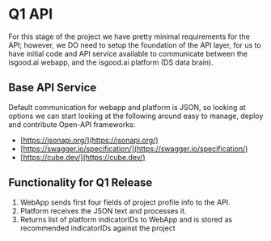 # Q1 API

For this stage of the project we have pretty minimal requirements for the API; however, we DO need to setup the foundation of the API layer, for us to have initial code and API service available to communicate between the isgood.ai webapp, and the isgood.ai platform \(DS data brain\).

## Base API Service

Default communication for webapp and platform is JSON, so looking at options we can start looking at the following around easy to manage, deploy and contribute Open-API frameworks:

* [https://jsonapi.org/](https://jsonapi.org/)
* [https://swagger.io/specification/](https://swagger.io/specification/)
* [https://cube.dev/](https://cube.dev/)

## Functionality for Q1 Release

1. WebApp sends first four fields of project profile info to the API.
2. Platform receives the JSON text and processes it.
3. Returns list of platform indicatorIDs to WebApp and is stored as recommended indicatorIDs against the project

